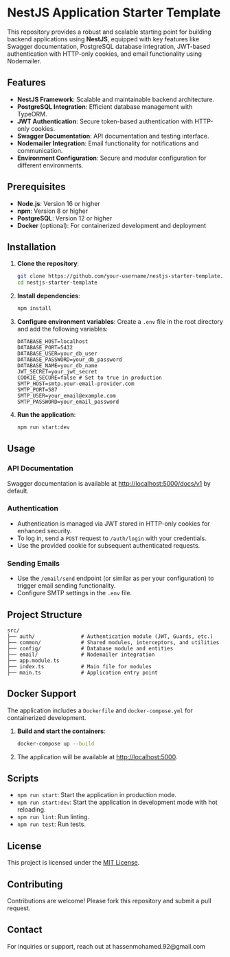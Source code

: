 # NestJS Application Starter Template

This repository provides a robust and scalable starting point for building backend applications using **NestJS**, equipped with key features like Swagger documentation, PostgreSQL database integration, JWT-based authentication with HTTP-only cookies, and email functionality using Nodemailer.

## Features

- **NestJS Framework**: Scalable and maintainable backend architecture.
- **PostgreSQL Integration**: Efficient database management with TypeORM.
- **JWT Authentication**: Secure token-based authentication with HTTP-only cookies.
- **Swagger Documentation**: API documentation and testing interface.
- **Nodemailer Integration**: Email functionality for notifications and communication.
- **Environment Configuration**: Secure and modular configuration for different environments.

## Prerequisites

- **Node.js**: Version 16 or higher
- **npm**: Version 8 or higher
- **PostgreSQL**: Version 12 or higher
- **Docker** (optional): For containerized development and deployment

## Installation

1. **Clone the repository**:

   ```bash
   git clone https://github.com/your-username/nestjs-starter-template.git
   cd nestjs-starter-template
   ```

2. **Install dependencies**:

   ```bash
   npm install
   ```

3. **Configure environment variables**:
   Create a `.env` file in the root directory and add the following variables:

   ```env
   DATABASE_HOST=localhost
   DATABASE_PORT=5432
   DATABASE_USER=your_db_user
   DATABASE_PASSWORD=your_db_password
   DATABASE_NAME=your_db_name
   JWT_SECRET=your_jwt_secret
   COOKIE_SECURE=false # Set to true in production
   SMTP_HOST=smtp.your-email-provider.com
   SMTP_PORT=587
   SMTP_USER=your_email@example.com
   SMTP_PASSWORD=your_email_password
   ```

4. **Run the application**:

   ```bash
   npm run start:dev
   ```

## Usage

### API Documentation

Swagger documentation is available at [http://localhost:5000/docs/v1](http://localhost:5000/docs/v1) by default.

### Authentication

- Authentication is managed via JWT stored in HTTP-only cookies for enhanced security.
- To log in, send a `POST` request to `/auth/login` with your credentials.
- Use the provided cookie for subsequent authenticated requests.

### Sending Emails

- Use the `/email/send` endpoint (or similar as per your configuration) to trigger email sending functionality.
- Configure SMTP settings in the `.env` file.

## Project Structure

```plaintext
src/
├── auth/               # Authentication module (JWT, Guards, etc.)
├── common/             # Shared modules, interceptors, and utilities
├── config/             # Database module and entities
├── email/              # Nodemailer integration
├── app.module.ts
├── index.ts            # Main file for modules
├── main.ts             # Application entry point
```

## Docker Support

The application includes a `Dockerfile` and `docker-compose.yml` for containerized development.

1. **Build and start the containers**:

   ```bash
   docker-compose up --build
   ```

2. The application will be available at [http://localhost:5000](http://localhost:5000).

## Scripts

- `npm run start`: Start the application in production mode.
- `npm run start:dev`: Start the application in development mode with hot reloading.
- `npm run lint`: Run linting.
- `npm run test`: Run tests.

## License

This project is licensed under the [MIT License](LICENSE).

## Contributing

Contributions are welcome! Please fork this repository and submit a pull request.

## Contact

For inquiries or support, reach out at hassenmohamed.92\@gmail.com
